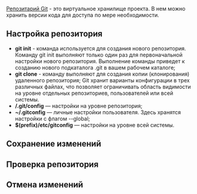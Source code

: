 [Репозитарий Git](https://bitbucket.org/product/ru/code-repository) - это виртуальное хранилище проекта. В нем можно хранить версии кода для доступа по мере необходимости.

## Настройка репозитория
 * **git init** - команда используется для создания нового репозитория. Команду git init выполняют только один раз для первоначальной настройки нового репозитория. Выполнение команды приведет к созданию нового подкаталога .git в вашем рабочем каталоге;
 * **git clone** - команду выполняют для создания копии (клонирования) удаленного репозитория;
 Git хранит варианты конфигурации в трех различных файлах, что позволяет ограничивать область видимости на уровне отдельных репозиториев, пользователей или всей системы.
 * **/.git/config** — настройки на уровне репозитория;
 * **~/.gitconfig** — личные настройки пользователя. Здесь хранятся настройки с флагом --global;
 * **$(prefix)/etc/gitconfig** — настройки на уровне всей системы.
 
## Сохранение изменений

## Проверка репозитория

## Отмена изменений
